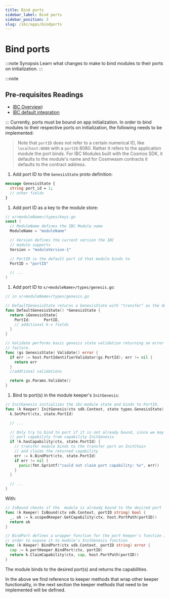 ```yaml
---
title: Bind ports
sidebar_label: Bind ports
sidebar_position: 3
slug: /ibc/apps/bindports
---
```



# Bind ports

:::note Synopsis
Learn what changes to make to bind modules to their ports on initialization.
:::

:::note

## Pre-requisites Readings

- [IBC Overview](../01-overview.md))
- [IBC default integration](../02-integration.md)

:::
Currently, ports must be bound on app initialization. In order to bind modules to their respective ports on initialization, the following needs to be implemented:

> Note that `portID` does not refer to a certain numerical ID, like `localhost:8080` with a `portID` 8080. Rather it refers to the application module the port binds. For IBC Modules built with the Cosmos SDK, it defaults to the module's name and for Cosmwasm contracts it defaults to the contract address.

1. Add port ID to the `GenesisState` proto definition:

  ```protobuf
  message GenesisState {
    string port_id = 1;
    // other fields
  }
  ```

1. Add port ID as a key to the module store:

  ```go
  // x/<moduleName>/types/keys.go
  const (
    // ModuleName defines the IBC Module name
    ModuleName = "moduleName"

    // Version defines the current version the IBC
    // module supports
    Version = "moduleVersion-1"

    // PortID is the default port id that module binds to
    PortID = "portID"

    // ...
  )
  ```

1. Add port ID to `x/<moduleName>/types/genesis.go`:

  ```go
  // in x/<moduleName>/types/genesis.go

  // DefaultGenesisState returns a GenesisState with "transfer" as the default PortID.
  func DefaultGenesisState() *GenesisState {
    return &GenesisState{
      PortId:      PortID,
      // additional k-v fields
    }
  }

  // Validate performs basic genesis state validation returning an error upon any
  // failure.
  func (gs GenesisState) Validate() error {
    if err := host.PortIdentifierValidator(gs.PortId); err != nil {
      return err
    }
    //addtional validations

    return gs.Params.Validate()
  }
  ```

1. Bind to port(s) in the module keeper's `InitGenesis`:

  ```go
  // InitGenesis initializes the ibc-module state and binds to PortID.
  func (k Keeper) InitGenesis(ctx sdk.Context, state types.GenesisState) {
    k.SetPort(ctx, state.PortId)

    // ...

    // Only try to bind to port if it is not already bound, since we may already own
    // port capability from capability InitGenesis
    if !k.hasCapability(ctx, state.PortId) {
      // transfer module binds to the transfer port on InitChain
      // and claims the returned capability
      err := k.BindPort(ctx, state.PortId)
      if err != nil {
        panic(fmt.Sprintf("could not claim port capability: %v", err))
      }
    }

    // ...
  }
  ```

   With:

  ```go
  // IsBound checks if the  module is already bound to the desired port
  func (k Keeper) IsBound(ctx sdk.Context, portID string) bool {
    _, ok := k.scopedKeeper.GetCapability(ctx, host.PortPath(portID))
    return ok
  }

  // BindPort defines a wrapper function for the port Keeper's function in
  // order to expose it to module's InitGenesis function
  func (k Keeper) BindPort(ctx sdk.Context, portID string) error {
    cap := k.portKeeper.BindPort(ctx, portID)
    return k.ClaimCapability(ctx, cap, host.PortPath(portID))
  }
  ```

   The module binds to the desired port(s) and returns the capabilities.

   In the above we find reference to keeper methods that wrap other keeper functionality, in the next section the keeper methods that need to be implemented will be defined.
